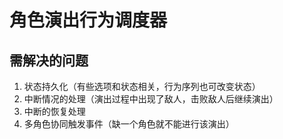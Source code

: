 # 角色演出行为调度器

## 需解决的问题

1. 状态持久化（有些选项和状态相关，行为序列也可改变状态）
2. 中断情况的处理（演出过程中出现了敌人，击败敌人后继续演出）
3. 中断的恢复处理
4. 多角色协同触发事件（缺一个角色就不能进行该演出）

